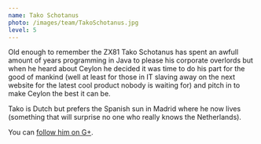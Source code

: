 ```yaml
---
name: Tako Schotanus
photo: /images/team/TakoSchotanus.jpg
level: 5
---
```

<!-- level explanation
1: founder and fearless leaders
10: active team with heavy involvement
100: casual contributors
1000: retired

 -->

Old enough to remember the ZX81 Tako Schotanus has spent an awfull amount
of years programming in Java to please his corporate overlords but when
he heard about Ceylon he decided it was time to do his part for the good
of mankind (well at least for those in IT slaving away on the next website
for the latest cool product nobody is waiting for) and pitch in to make
Ceylon the best it can be.

Tako is Dutch but prefers the Spanish sun in Madrid where he now lives
(something that will surprise no one who really knows the Netherlands).

You can [follow him on G+](https://profiles.google.com/quintesse).
